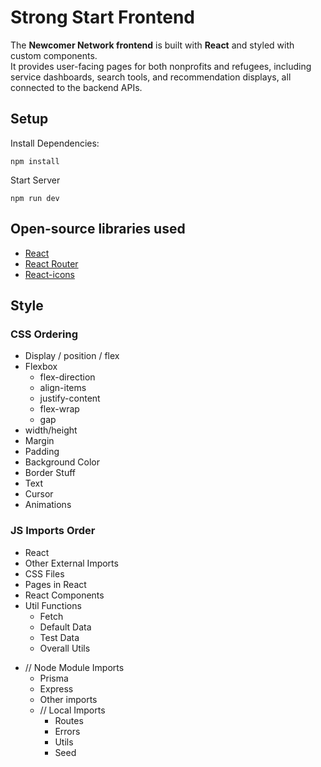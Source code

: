 # Strong Start Frontend

The **Newcomer Network frontend** is built with **React** and styled with custom components.  
It provides user-facing pages for both nonprofits and refugees, including service dashboards, search tools, and recommendation displays, all connected to the backend APIs.

## Setup

Install Dependencies:

```shell
npm install
```

Start Server

```shell
npm run dev
```

## Open-source libraries used

- [React](https://reactjs.org/)
- [React Router](https://reactrouter.com/)
- [React-icons](https://react-icons.github.io/react-icons/)

## Style

### CSS Ordering

- Display / position / flex
- Flexbox
  - flex-direction
  - align-items
  - justify-content
  - flex-wrap
  - gap
- width/height
- Margin
- Padding
- Background Color
- Border Stuff
- Text
- Cursor
- Animations

### JS Imports Order

- React
- Other External Imports
- CSS Files
- Pages in React
- React Components
- Util Functions
  - Fetch
  - Default Data
  - Test Data
  - Overall Utils

* // Node Module Imports
  - Prisma
  - Express
  - Other imports
  - // Local Imports
    - Routes
    - Errors
    - Utils
    - Seed
